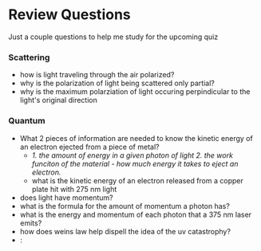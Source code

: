 # Review Questions
Just a couple questions to help me study for the upcoming quiz

### Scattering
- how is light traveling through the air polarized?
- why is the polarization of light being scattered only partial?
- why is the maximum polarziation of light occuring perpindicular to the light's original direction


### Quantum
- What 2 pieces of information are needed to know the kinetic energy of an electron ejected from a piece of metal?
    - _1. the amount of energy in a given photon of light 2. the work funciton of the material - how much energy it takes to eject an electron._
    - what is the kinetic energy of an electron released from a copper plate hit with 275 nm light
- does light have momentum?
- what is the formula for the amount of momentum a photon has?
- what is the energy and momentum of each photon that a 375 nm laser emits?
- how does weins law help dispell the idea of the uv catastrophy?
- :
